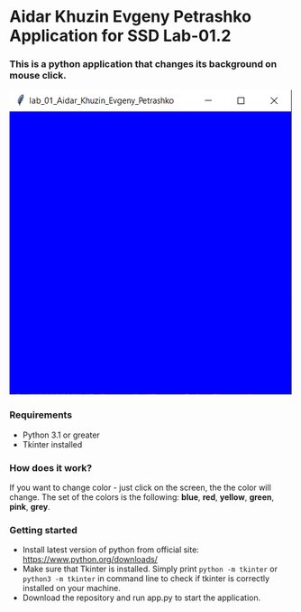 # Aidar Khuzin Evgeny Petrashko Application for SSD Lab-01.2

### This is a python application that changes its background on mouse click.

![Alt Text](/presentation.gif)


### Requirements
- Python 3.1 or greater
- Tkinter installed

### How does it work?
If you want to change color - just click on the screen, the the color will change.
The set of the colors is the following: **blue**, **red**, **yellow**, **green**, **pink**, **grey**.

### Getting started
- Install latest version of python from official site: https://www.python.org/downloads/
- Make sure that Tkinter is installed. Simply print
    ```python -m tkinter``` or ```python3 -m tkinter``` in command line to check if tkinter is correctly installed on your machine. 
- Download the repository and run app.py to start the application.

